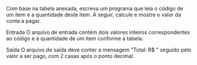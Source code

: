 Com base na tabela anexada, escreva um programa que leia o código de um item e a quantidade deste item. A seguir, calcule e mostre o valor da conta a pagar.

Entrada
O arquivo de entrada contém dois valores inteiros correspondentes ao código e à quantidade de um item conforme a tabela.

Saída
O arquivo de saída deve conter a mensagem "Total: R$ " seguido pelo valor a ser pago, com 2 casas após o ponto decimal.
